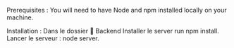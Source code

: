 Prerequisites :
You will need to have Node and npm installed locally on your machine.

Installation :
Dans le dossier 📁 Backend
Installer le server run npm install.
Lancer le serveur : node server.
